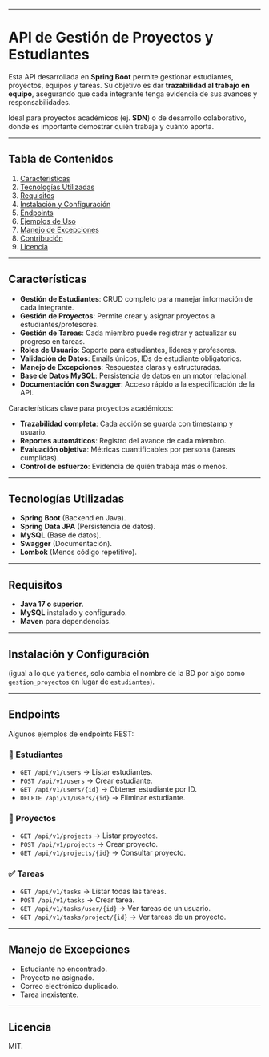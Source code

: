 
---

# **API de Gestión de Proyectos y Estudiantes**

Esta API desarrollada en **Spring Boot** permite gestionar estudiantes, proyectos, equipos y tareas.
Su objetivo es dar **trazabilidad al trabajo en equipo**, asegurando que cada integrante tenga evidencia de sus avances y responsabilidades.

Ideal para proyectos académicos (ej. **SDN**) o de desarrollo colaborativo, donde es importante demostrar quién trabaja y cuánto aporta.

---

## **Tabla de Contenidos**

1. [Características](#características)
2. [Tecnologías Utilizadas](#tecnologías-utilizadas)
3. [Requisitos](#requisitos)
4. [Instalación y Configuración](#instalación-y-configuración)
5. [Endpoints](#endpoints)
6. [Ejemplos de Uso](#ejemplos-de-uso)
7. [Manejo de Excepciones](#manejo-de-excepciones)
8. [Contribución](#contribución)
9. [Licencia](#licencia)

---

## **Características**

* **Gestión de Estudiantes**: CRUD completo para manejar información de cada integrante.
* **Gestión de Proyectos**: Permite crear y asignar proyectos a estudiantes/profesores.
* **Gestión de Tareas**: Cada miembro puede registrar y actualizar su progreso en tareas.
* **Roles de Usuario**: Soporte para estudiantes, líderes y profesores.
* **Validación de Datos**: Emails únicos, IDs de estudiante obligatorios.
* **Manejo de Excepciones**: Respuestas claras y estructuradas.
* **Base de Datos MySQL**: Persistencia de datos en un motor relacional.
* **Documentación con Swagger**: Acceso rápido a la especificación de la API.

Características clave para proyectos académicos:

* **Trazabilidad completa**: Cada acción se guarda con timestamp y usuario.
* **Reportes automáticos**: Registro del avance de cada miembro.
* **Evaluación objetiva**: Métricas cuantificables por persona (tareas cumplidas).
* **Control de esfuerzo**: Evidencia de quién trabaja más o menos.

---

## **Tecnologías Utilizadas**

* **Spring Boot** (Backend en Java).
* **Spring Data JPA** (Persistencia de datos).
* **MySQL** (Base de datos).
* **Swagger** (Documentación).
* **Lombok** (Menos código repetitivo).

---

## **Requisitos**

* **Java 17 o superior**.
* **MySQL** instalado y configurado.
* **Maven** para dependencias.

---

## **Instalación y Configuración**

(igual a lo que ya tienes, solo cambia el nombre de la BD por algo como `gestion_proyectos` en lugar de `estudiantes`).

---

## **Endpoints**

Algunos ejemplos de endpoints REST:

### 👤 Estudiantes

* `GET /api/v1/users` → Listar estudiantes.
* `POST /api/v1/users` → Crear estudiante.
* `GET /api/v1/users/{id}` → Obtener estudiante por ID.
* `DELETE /api/v1/users/{id}` → Eliminar estudiante.

### 📁 Proyectos

* `GET /api/v1/projects` → Listar proyectos.
* `POST /api/v1/projects` → Crear proyecto.
* `GET /api/v1/projects/{id}` → Consultar proyecto.

### ✅ Tareas

* `GET /api/v1/tasks` → Listar todas las tareas.
* `POST /api/v1/tasks` → Crear tarea.
* `GET /api/v1/tasks/user/{id}` → Ver tareas de un usuario.
* `GET /api/v1/tasks/project/{id}` → Ver tareas de un proyecto.

---

## **Manejo de Excepciones**

* Estudiante no encontrado.
* Proyecto no asignado.
* Correo electrónico duplicado.
* Tarea inexistente.

---

## **Licencia**

MIT.

